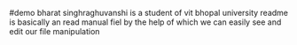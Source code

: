 #demo
bharat singhraghuvanshi is a  student of vit bhopal university 
readme  is basically an  read manual  fiel  by  the help of which we can easily see and edit our file manipulation
